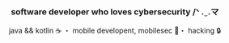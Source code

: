 <h3 align="center">software developer who loves cybersecurity /ᐠ .   ̫ .マ </h3>
<p align="center">java && kotlin ☕️ ・ mobile developent, mobilesec 📱・ hacking 🔒</p>

